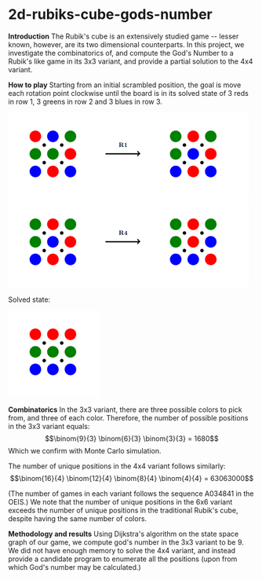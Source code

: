 # 2d-rubiks-cube-gods-number

<b>Introduction</b>
The Rubik's cube is an extensively studied game -- lesser known, however, are its two dimensional counterparts. In this project, we investigate the combinatorics of, and compute the God's Number to a Rubik's like game in its 3x3 variant, and provide a partial solution to the 4x4 variant.

<b>How to play</b>
Starting from an initial scrambled position, the goal is move each rotation point clockwise until the board is in its solved state of 3 reds in row 1, 3 greens in row 2 and 3 blues in row 3. 

![Example move](move1.png)
![Example move](move2.png)

Solved state:

![Solved state](solution.png)


<b>Combinatorics</b>
In the 3x3 variant, there are three possible colors to pick from, and three of each color. Therefore, the number of possible positions in the 3x3 variant equals:
$$\binom{9}{3} \binom{6}{3} \binom{3}{3} = 1680$$
Which we confirm with Monte Carlo simulation.

The number of unique positions in the 4x4 variant follows similarly:
$$\binom{16}{4} \binom{12}{4} \binom{8}{4} \binom{4}{4} = 63063000$$

(The number of games in each variant follows the sequence A034841 in the OEIS.) We note that the number of unique positions in the 6x6 variant exceeds the number of unique positions in the traditional Rubik's cube, despite having the same number of colors.

<b>Methodology and results</b>
Using Dijkstra's algorithm on the state space graph of our game, we compute god's number in the 3x3 variant to be 9. We did not have enough memory to solve the 4x4 variant, and instead provide a candidate program to enumerate all the positions (upon from which God's number may be calculated.)


